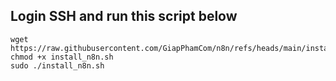 ## Login SSH and run this script below
```
wget https://raw.githubusercontent.com/GiapPhamCom/n8n/refs/heads/main/install_n8n.sh
chmod +x install_n8n.sh
sudo ./install_n8n.sh
``` 
